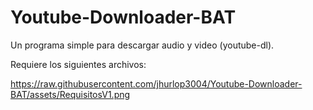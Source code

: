 # Youtube-Downloader-BAT
Un programa simple para descargar audio y video (youtube-dl).

Requiere los siguientes archivos: 

https://raw.githubusercontent.com/jhurlop3004/Youtube-Downloader-BAT/assets/RequisitosV1.png
